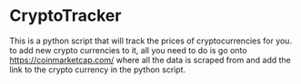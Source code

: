 # CryptoTracker
This is a python script that will track the prices of cryptocurrencies for you. to add new crypto currencies to it, all you need to do is go onto https://coinmarketcap.com/ where all the data is scraped from and add the link to the crypto currency in the python script.
